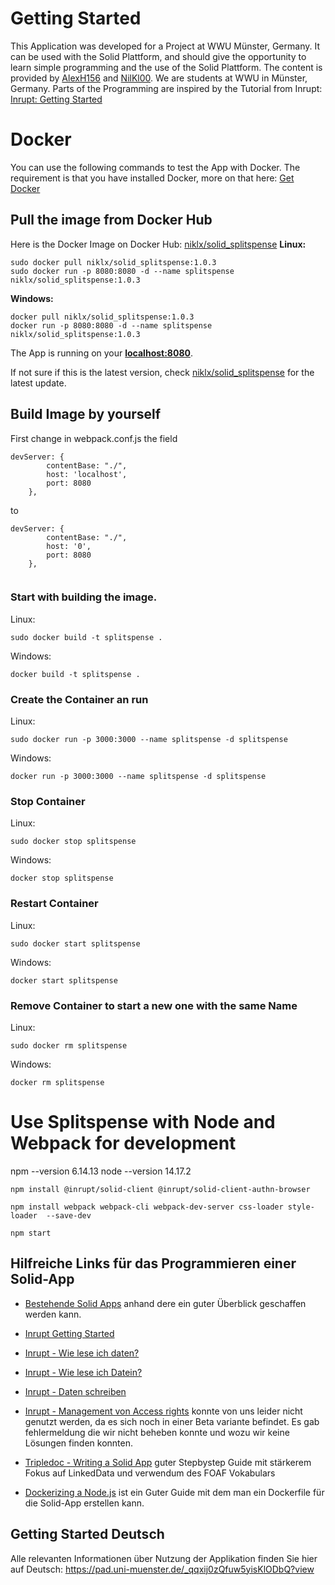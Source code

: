 # Getting Started 
This Application was developed for a Project at WWU Münster, Germany. It can be used with the Solid Plattform, and should give the opportunity to learn simple programming and the use of the Solid Plattform.
The content is provided by [AlexH156](https://github.com/AlexH156) and [NilKl00](https://github.com/NilKl00). We are students at WWU in Münster, Germany.
Parts of the Programming are inspired by the Tutorial from Inrupt: [Inrupt: Getting Started](https://docs.inrupt.com/developer-tools/javascript/client-libraries/tutorial/getting-started/)


# Docker
You can use the following commands to test the App with Docker. The requirement is that you have installed Docker, more on that here: [Get Docker](https://docs.docker.com/get-docker/)

## Pull the image from Docker Hub
Here is the Docker Image on Docker Hub: [niklx/solid_splitspense](https://hub.docker.com/r/niklx/solid_splitspense/tags?page=1&ordering=last_updated)
**Linux:**
``` 
sudo docker pull niklx/solid_splitspense:1.0.3
sudo docker run -p 8080:8080 -d --name splitspense niklx/solid_splitspense:1.0.3 
``` 


**Windows:**
``` 
docker pull niklx/solid_splitspense:1.0.3
docker run -p 8080:8080 -d --name splitspense niklx/solid_splitspense:1.0.3

```


The App is running on your **[localhost:8080](localhost:8080)**.

If not sure if this is the latest version, check [niklx/solid_splitspense](https://hub.docker.com/r/niklx/solid_splitspense/tags?page=1&ordering=last_updated) for the latest update.

## Build Image by yourself
First change in webpack.conf.js the field 
```
devServer: {
        contentBase: "./",
        host: 'localhost',
        port: 8080
    }, 

```
to
```
devServer: {
        contentBase: "./",
        host: '0',
        port: 8080
    },
    
```

### Start with **building the image**.
Linux: 
```
sudo docker build -t splitspense .
```

Windows: 
``` 
docker build -t splitspense .
```

### **Create the Container an run**
Linux: 
```
sudo docker run -p 3000:3000 --name splitspense -d splitspense
```
Windows: 
```
docker run -p 3000:3000 --name splitspense -d splitspense
```

### **Stop Container**
Linux:
```
sudo docker stop splitspense
```
Windows: 
```
docker stop splitspense
```

### **Restart Container**
Linux: 
```
sudo docker start splitspense
```
Windows: 
```
docker start splitspense
```

### **Remove Container to start a new one with the same Name**
Linux: 
```
sudo docker rm splitspense
```
Windows: 
```
docker rm splitspense
```

# Use Splitspense with Node and Webpack for development

npm --version 6.14.13
node --version 14.17.2
```
npm install @inrupt/solid-client @inrupt/solid-client-authn-browser
```
```
npm install webpack webpack-cli webpack-dev-server css-loader style-loader  --save-dev
```
```
npm start
```

## Hilfreiche Links für das Programmieren einer Solid-App
* [Bestehende Solid Apps](https://solidproject.org/apps) anhand dere ein guter Überblick geschaffen werden kann.
* [Inrupt Getting Started](https://docs.inrupt.com/developer-tools/javascript/client-libraries/tutorial/getting-started/)
* [Inrupt - Wie lese ich daten?](https://docs.inrupt.com/developer-tools/javascript/client-libraries/tutorial/read-write-data/)
* [Inrupt - Wie lese ich Datein?](https://docs.inrupt.com/developer-tools/javascript/client-libraries/tutorial/read-write-files/)
* [Inrupt - Daten schreiben](https://docs.inrupt.com/developer-tools/javascript/client-libraries/tutorial/read-write-data/)
* [Inrupt - Management von Access rights](https://docs.inrupt.com/developer-tools/javascript/client-libraries/tutorial/manage-access/#changing-access-data-for-a-resource) konnte von uns leider nicht genutzt werden, da es sich noch in einer Beta variante befindet. Es gab fehlermeldung die wir nicht beheben konnte und wozu wir keine Lösungen finden konnten. 

* [Tripledoc - Writing a Solid App](https://vincenttunru.gitlab.io/tripledoc/docs/writing-a-solid-app/writing-a-solid-app.html) guter Stepbystep Guide mit stärkerem Fokus auf LinkedData und verwendum des FOAF Vokabulars

* [Dockerizing a Node.js](https://nodejs.org/en/docs/guides/nodejs-docker-webapp/) ist ein Guter Guide mit dem man ein Dockerfile für die Solid-App erstellen kann. 

## Getting Started Deutsch
Alle relevanten Informationen über Nutzung der Applikation finden Sie hier auf Deutsch: https://pad.uni-muenster.de/_qqxij0zQfuw5yisKlODbQ?view


